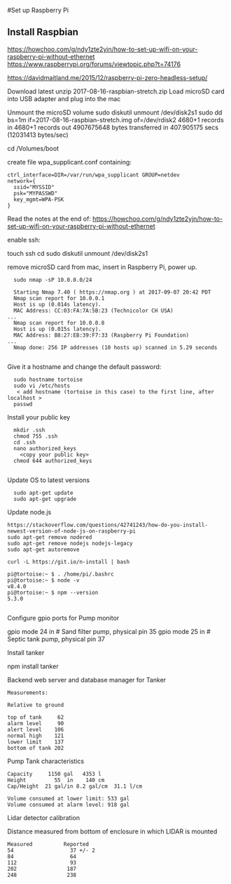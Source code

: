 #Set up Raspberry Pi

## Install Raspbian
  https://howchoo.com/g/ndy1zte2yjn/how-to-set-up-wifi-on-your-raspberry-pi-without-ethernet
  https://www.raspberrypi.org/forums/viewtopic.php?t=74176
  
https://davidmaitland.me/2015/12/raspberry-pi-zero-headless-setup/

  Download latest
  unzip 2017-08-16-raspbian-stretch.zip
  Load microSD card into USB adapter and plug into the mac

  Unmount the microSD volume
  sudo diskutil unmount /dev/disk2s1
  sudo dd bs=1m if=2017-08-16-raspbian-stretch.img of=/dev/rdisk2
4680+1 records in
4680+1 records out
4907675648 bytes transferred in 407.905175 secs (12031413 bytes/sec)
  

  cd /Volumes/boot

  create file wpa_supplicant.conf containing:

  ````
  ctrl_interface=DIR=/var/run/wpa_supplicant GROUP=netdev
  network={
    ssid="MYSSID"
    psk="MYPASSWD"
    key_mgmt=WPA-PSK
  }
  ````

Read the notes at the end of:
https://howchoo.com/g/ndy1zte2yjn/how-to-set-up-wifi-on-your-raspberry-pi-without-ethernet

  enable ssh:

  touch ssh
  cd
  sudo diskutil unmount /dev/disk2s1

  remove microSD card from mac, insert in Raspberry Pi, power up.
````
  sudo nmap -sP 10.0.0.0/24
  
  Starting Nmap 7.40 ( https://nmap.org ) at 2017-09-07 20:42 PDT
  Nmap scan report for 10.0.0.1
  Host is up (0.014s latency).
  MAC Address: CC:03:FA:7A:5B:23 (Technicolor CH USA)
...
  Nmap scan report for 10.0.0.8
  Host is up (0.015s latency).
  MAC Address: B8:27:EB:39:F7:33 (Raspberry Pi Foundation)
...
  Nmap done: 256 IP addresses (10 hosts up) scanned in 5.29 seconds
  

````
Give it a hostname and change the default password:
````
  sudo hostname tortoise
  sudo vi /etc/hosts
   < add hostname (tortoise in this case) to the first line, after localhost >
  passwd
````
Install your public key

````
  mkdir .ssh
  chmod 755 .ssh
  cd .ssh
  nano authorized_keys
    <copy your public key>
  chmod 644 authorized_keys
  
````

Update OS to latest versions

````
  sudo apt-get update
  sudo apt-get upgrade
````

Update node.js
````
https://stackoverflow.com/questions/42741243/how-do-you-install-newest-version-of-node-js-on-raspberry-pi
sudo apt-get remove nodered
sudo apt-get remove nodejs nodejs-legacy
sudo apt-get autoremove

curl -L https://git.io/n-install | bash

pi@tortoise:~ $ . /home/pi/.bashrc
pi@tortoise:~ $ node -v
v8.4.0
pi@tortoise:~ $ npm --version
5.3.0
 
````

Configure gpio ports for Pump monitor

gpio mode 24 in # Sand filter pump, physical pin 35
gpio mode 25 in # Septic tank pump, physical pin 37

Install tanker

npm install tanker


Backend web server and database manager for Tanker

````
Measurements:

Relative to ground

top of tank     62
alarm level     90
alert level    106
normal high    121
lower limit    137
bottom of tank 202
````

Pump Tank characteristics
````
Capacity     1150 gal   4353 l
Height         55  in    140 cm
Cap/Height  21 gal/in 8.2 gal/cm  31.1 l/cm

Volume consumed at lower limit: 533 gal
Volume consumed at alarm level: 918 gal
````

Lidar detector calibration

Distance measured from bottom of enclosure in which LIDAR is mounted
````
Measured          Reported
54                  37 +/- 2
84                  64
112                 93
202                187
248                238
````
